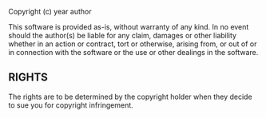 Copyright (c) year author

This software is provided as-is, without warranty of any kind. In no event should the author(s) be liable for any claim, damages or other liability whether in an action or contract, tort or otherwise, arising from, or out of or in connection with the software or the use or other dealings in the software.

## RIGHTS

The rights are to be determined by the copyright holder when they decide to sue you for copyright infringement.
